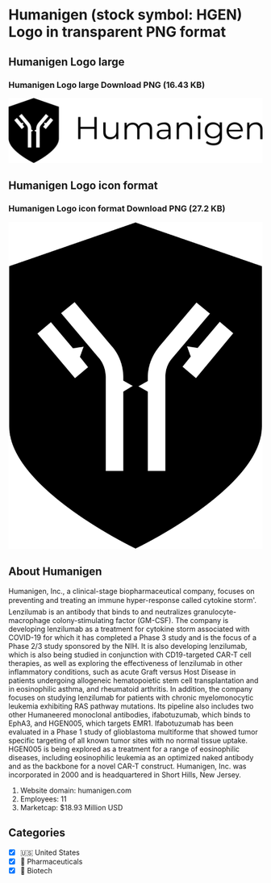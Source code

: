 # Humanigen (stock symbol: HGEN) Logo in transparent PNG format

## Humanigen Logo large

### Humanigen Logo large Download PNG (16.43 KB)

![Humanigen Logo large Download PNG (16.43 KB)](/img/orig/HGEN_BIG-fb913678.png)

## Humanigen Logo icon format

### Humanigen Logo icon format Download PNG (27.2 KB)

![Humanigen Logo icon format Download PNG (27.2 KB)](/img/orig/HGEN-cc462624.png)

## About Humanigen

Humanigen, Inc., a clinical-stage biopharmaceutical company, focuses on preventing and treating an immune hyper-response called cytokine storm'. Lenzilumab is an antibody that binds to and neutralizes granulocyte-macrophage colony-stimulating factor (GM-CSF). The company is developing lenzilumab as a treatment for cytokine storm associated with COVID-19 for which it has completed a Phase 3 study and is the focus of a Phase 2/3 study sponsored by the NIH. It is also developing lenzilumab, which is also being studied in conjunction with CD19-targeted CAR-T cell therapies, as well as exploring the effectiveness of lenzilumab in other inflammatory conditions, such as acute Graft versus Host Disease in patients undergoing allogeneic hematopoietic stem cell transplantation and in eosinophilic asthma, and rheumatoid arthritis. In addition, the company focuses on studying lenzilumab for patients with chronic myelomonocytic leukemia exhibiting RAS pathway mutations. Its pipeline also includes two other Humaneered monoclonal antibodies, ifabotuzumab, which binds to EphA3, and HGEN005, which targets EMR1. Ifabotuzumab has been evaluated in a Phase 1 study of glioblastoma multiforme that showed tumor specific targeting of all known tumor sites with no normal tissue uptake. HGEN005 is being explored as a treatment for a range of eosinophilic diseases, including eosinophilic leukemia as an optimized naked antibody and as the backbone for a novel CAR-T construct. Humanigen, Inc. was incorporated in 2000 and is headquartered in Short Hills, New Jersey.

1. Website domain: humanigen.com
2. Employees: 11
3. Marketcap: $18.93 Million USD


## Categories
- [x] 🇺🇸 United States
- [x] 💊 Pharmaceuticals
- [x] 🧬 Biotech
